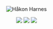 <div align="center">
   <img src="https://github.com/HakonHarnes/HakonHarnes/assets/89907156/05ee7a75-cef6-4f7b-9ab2-b43c8778be3a" alt="Håkon Harnes">

[![](https://img.shields.io/badge/-linkedin-blue?style=for-the-badge&logo=linkedin)](https://www.linkedin.com/in/hakon-harnes/)
[![](https://img.shields.io/badge/-website-38BDF8?style=for-the-badge&logo=hypothesis&logoColor=white)](https://harnes.co/)
[![](https://img.shields.io/badge/-email-orange?style=for-the-badge&logo=maildotru&logoColor=white)](mailto:hakon@harnes.co)

</div>
